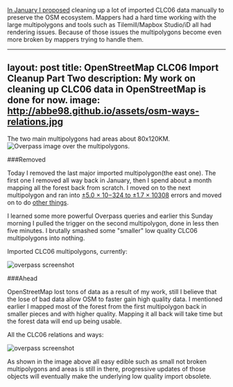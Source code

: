 [In January I proposed](http://abbe98.github.io/blog/2015/01/05/openstreetmap-clc06-import-cleanup/) cleaning up a lot of imported CLC06 data manually to preserve the OSM ecosystem. Mappers had a hard time working with the large multipolygons and tools such as Tilemill/Mapbox Studio/iD all had rendering issues. Because of those issues the multipolygons become even more broken by mappers trying to handle them.

---
layout: post
title: OpenStreetMap CLC06 Import Cleanup Part Two
description: My work on cleaning up CLC06 data in OpenStreetMap is done for now.
image: http://abbe98.github.io/assets/osm-ways-relations.jpg
---
The two main multipolygons had areas about 80x120KM.
![Overpass image over the multipolygons.](http://abbe98.github.io/assets/relations.jpg)

###Removed

Today I removed the last major imported multipolygon(the east one). The first one I removed all way back in January, then I spend about a month mapping all the forest back from scratch. I moved on to the next multipolygon and ran into [±5.0 × 10−324 to ±1.7 × 10308](https://msdn.microsoft.com/en-us/library/678hzkk9.aspx) errors and moved on to do [other things](http://abbe98.github.io/archive.html).

I learned some more powerful Overpass queries and earlier this Sunday morning I pulled the trigger on the second multipolygon, done in less then five minutes. I brutally smashed some "smaller" low quality CLC06 multipolygons into nothing.

Imported CLC06 multipolygons, currently&#58;

![overpass screenshot](http://abbe98.github.io/assets/osm-relations-jpg)

###Ahead

OpenStreetMap lost tons of data as a result of my work, still I believe that the lose of bad data allow OSM to faster gain high quality data. I mentioned earlier I mapped most of the forest from the first multipolygon back in smaller pieces and with higher quality. Mapping it all back will take time but the forest data will end up being usable.

All the CLC06 relations and ways&#58;

![overpass screenshot](http://abbe98.github.io/assets/osm-relations-jpg)

As shown in the image above all easy edible such as small not broken multipolygons and areas is still in there, progressive updates of those objects will eventually make the underlying low quality import obsolete.
